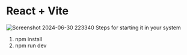 # React + Vite 
![Screenshot 2024-06-30 223340](https://github.com/nikhilvij2003/todolist1/assets/91283238/7664647e-8fb9-4b5b-9d9f-8c3ce25e6f02)
Steps for starting it in your system

1. npm install
2. npm run dev
   
